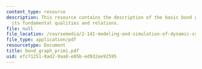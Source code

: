 ```yaml
---
content_type: resource
description: This resource contains the description of the basic bond graph primitives,
  its fundamental qualities and relations.
file: null
file_location: /coursemedia/2-141-modeling-and-simulation-of-dynamic-systems-fall-2006/efc712518ad29aa8e05bed932ee92595_bond_graph_primi.pdf
file_type: application/pdf
resourcetype: Document
title: bond_graph_primi.pdf
uid: efc71251-8ad2-9aa8-e05b-ed932ee92595
---
```

